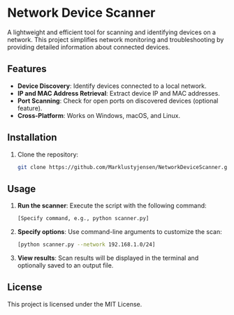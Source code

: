 # Network Device Scanner

A lightweight and efficient tool for scanning and identifying devices on a network. This project simplifies network monitoring and troubleshooting by providing detailed information about connected devices.

## Features

- **Device Discovery**: Identify devices connected to a local network.
- **IP and MAC Address Retrieval**: Extract device IP and MAC addresses.
- **Port Scanning**: Check for open ports on discovered devices (optional feature).
- **Cross-Platform**: Works on Windows, macOS, and Linux.

## Installation

1. Clone the repository:
   ```bash
   git clone https://github.com/Marklustyjensen/NetworkDeviceScanner.git
   ```
## Usage

1. **Run the scanner**:
Execute the script with the following command:
   ```bash
   [Specify command, e.g., python scanner.py]
   ```
2. **Specify options**:
Use command-line arguments to customize the scan:
   ```bash
   [python scanner.py --network 192.168.1.0/24]
   ```
3. **View results**:
Scan results will be displayed in the terminal and optionally saved to an output file.

## License

This project is licensed under the MIT License.